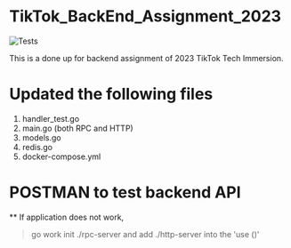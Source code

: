 # TikTok_BackEnd_Assignment_2023

![Tests](https://github.com/TikTokTechImmersion/assignment_demo_2023/actions/workflows/test.yml/badge.svg)

This is a done up for backend assignment of 2023 TikTok Tech Immersion.

# Updated the following files
1. handler_test.go
2. main.go (both RPC and HTTP)
3. models.go
4. redis.go
5. docker-compose.yml

# POSTMAN to test backend API


** If application does not work,
 > go work init ./rpc-server
and add ./http-server into the 'use ()'
